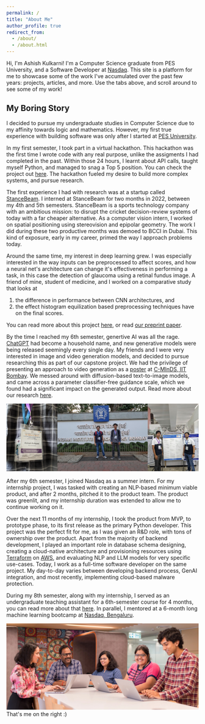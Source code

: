 ```yaml
---
permalink: /
title: "About Me"
author_profile: true
redirect_from:
  - /about/
  - /about.html
---
```


Hi, I'm Ashish Kulkarni!
I'm a Computer Science graduate from PES University, and a Software Developer at [Nasdaq](https://www.nasdaq.com/).
This site is a platform for me to showcase some of the work I've accumulated over the past few years: projects, articles, and more.
Use the tabs above, and scroll around to see some of my work!

## My Boring Story

I decided to pursue my undergraduate studies in Computer Science due to my affinity towards logic and mathematics.
However, my first true experience with building software was only after I started at [PES University](https://pes.edu/).

In my first semester, I took part in a virtual hackathon.
This hackathon was the first time I wrote code with any real purpose, unlike the assigments I had completed in the past.
Within those 24 hours, I learnt about API calls, taught myself Python, and managed to snag a Top 5 position.
You can check the project out [here](/projects/covibot).
The hackathon fueled my desire to build more complex systems, and pursue research.

The first experience I had with research was at a startup called [StanceBeam](https://www.stancebeam.com/). I interned at StanceBeam for two months in 2022, between my 4th and 5th semesters. StanceBeam is a sports technology company with an ambitious mission: to disrupt the cricket decision-review systems of today with a far cheaper alternative. As a computer vision intern, I worked on spatial positioning using stereovision and epipolar geometry. The work I did during these two productive months was demoed to BCCI in Dubai. This kind of exposure, early in my career, primed the way I approach problems today.

Around the same time, my interest in deep learning grew.
I was especially interested in the way inputs can be preprocessed to affect scores, and how a neural net's architecture can change it's effectiveness in performing a task, in this case the detection of glaucoma using a retinal fundus image.
A friend of mine, student of medicine, and I worked on a comparative study that looks at
1. the difference in performance between CNN architectures, and
2. the effect histogram equilization based preprocessing techniques have on the final scores.

You can read more about this project [here](/projects/glaucoma-detection), or read [our preprint paper](files/glaucoma-detection-preprint.pdf).

By the time I reached my 6th semester, genertive AI was all the rage.
[ChatGPT](https://chatgpt.com) had become a household name, and new generative models were being released seemingly every single day.
My friends and I were very interested in image and video generation models, and decided to pursue researching this as part of our capstone project.
We had the privilege of presenting an approach to video generation as a [poster](/files/video-generation-poster.pdf) at [C-MInDS, IIT Bombay](https://www.minds.iitb.ac.in/).
We messed around with diffusion-based text-to-image models, and came across a parameter classifier-free guidance scale, which we found had a significant impact on the generated output.
Read more about our research [here](/publication/icici2024).

![](images/iitb-poster-presentation.png)

After my 6th semester, I joined Nasdaq as a summer intern. For my internship project, I was tasked with creating an NLP-based minimum viable product, and after 2 months, pitched it to the product team.
The product was greenlit, and my internship duration was extended to allow me to continue working on it.

Over the next 11 months of my internship, I took the product from MVP, to prototype phase, to its first release as the primary Python developer.
This project was the perfect fit for me, as I was given an R&D role, with tons of ownership over the product.
Apart from the majority of backend development, I played an important role in database schema designing, creating a cloud-native architecture and provisioning resources using [Terraform](https://www.terraform.io/) on [AWS](https://aws.amazon.com/), and evaluating NLP and LLM models for very specific use-cases.
Today, I work as a full-time software developer on the same project. My day-to-day varies between developing backend process, GenAI integration, and most recently, implementing cloud-based malware protection.

During my 8th semester, along with my internship, I served as an undergraduate teaching assistant for a 6th-semester course for 4 months, you can read more about that [here](/teaching/2024-teaching-assistant).
In parallel, I mentored at a 6-month long machine learning bootcamp at [Nasdaq, Bengaluru](https://www.nasdaq.com/about/careers/bangalore).

![Nasdaq Bengaluru Developers community picture](/images/nasdaq-developers-community.jpg)
That's me on the right :)

